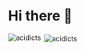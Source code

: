<h1 style="align-text: center">Hi there 👋</h1>

<p><img align="left" src="https://github-readme-stats.vercel.app/api/top-langs?username=acidicts&show_icons=true&locale=en&layout=compact" alt="acidicts" /></p>
<p>&nbsp;<img align="center" src="https://github-readme-stats.vercel.app/api?username=acidicts&show_icons=true&locale=en" alt="acidicts" /></p>
